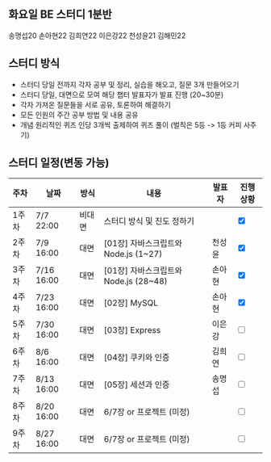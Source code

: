 ## 화요일 BE 스터디 1분반
송명섭20 손아현22 김희연22 이은강22 천성윤21 김해민22


## 스터디 방식
- 스터디 당일 전까지 각자 공부 및 정리, 실습을 해오고, 질문 3개 만들어오기
- 스터디 당일, 대면으로 모여 해당 챕터 발표자가 발표 진행 (20~30분)
- 각자 가져온 질문들을 서로 공유, 토론하여 해결하기
- 모든 인원의 주간 공부 방법 및 내용 공유
- 개념 원리적인 퀴즈 인당 3개씩 출제하여 퀴즈 풀이 (벌칙은 5등 -> 1등 커피 사주기)


## 스터디 일정(변동 가능)
|주차|날짜|방식|내용|발표자|진행상황|
|--|--|--|--|--|--|
|1주차|7/7 22:00|비대면|스터디 방식 및 진도 정하기| |<input type="checkbox" checked /> |
|2주차|7/9 16:00|대면|[01장] 자바스크립트와 Node.js (1~27)|천성윤|<input type="checkbox" checked />|
|3주차|7/16 16:00|대면|[01장] 자바스크립트와 Node.js (28~48)|손아현|<input type="checkbox" checked /> |
|4주차|7/23 16:00|대면|[02장] MySQL|손아현|<input type="checkbox" checked /> |
|5주차|7/30 16:00|대면|[03장] Express|이은강|<input type="checkbox" /> |
|6주차|8/6 16:00|대면|[04장] 쿠키와 인증|김희연|<input type="checkbox" /> |
|7주차|8/13 16:00|대면|[05장] 세션과 인증|송명섭|<input type="checkbox" /> |
|8주차|8/20 16:00|대면|6/7장 or 프로젝트 (미정)||<input type="checkbox" /> |
|9주차|8/27 16:00|대면|6/7장 or 프로젝트 (미정)||<input type="checkbox" /> |
